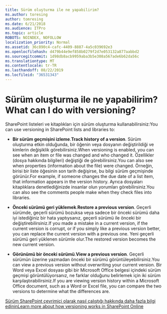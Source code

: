 ```yaml
---
title: Sürüm oluşturma ile ne yapabilirim?
ms.author: toresing
author: tomresing
ms.date: 6/21/2018
ms.audience: ITPro
ms.topic: article
ROBOTS: NOINDEX, NOFOLLOW
localization_priority: Normal
ms.assetid: 36c890c4-cafc-4409-8887-4a5c039692e3
ms.openlocfilehash: d479b44e9ef858b0279f2d7e053132a877aabbd2
ms.sourcegitcommit: 1d98db8acb9959aba3b5e308a567ade6b62da56c
ms.translationtype: MT
ms.contentlocale: tr-TR
ms.lasthandoff: 08/22/2019
ms.locfileid: "36531343"
---
```

# <a name="what-can-i-do-with-versioning"></a><span data-ttu-id="d7c76-102">Sürüm oluşturma ile ne yapabilirim?</span><span class="sxs-lookup"><span data-stu-id="d7c76-102">What can I do with versioning?</span></span>

<span data-ttu-id="d7c76-103">SharePoint listeleri ve kitaplıkları için sürüm oluşturma kullanabilirsiniz:</span><span class="sxs-lookup"><span data-stu-id="d7c76-103">You can use versioning in SharePoint lists and libraries to:</span></span>
  
- <span data-ttu-id="d7c76-104">**Bir sürüm geçmişini izleme**.</span><span class="sxs-lookup"><span data-stu-id="d7c76-104">**Track history of a version**.</span></span> <span data-ttu-id="d7c76-105">Sürüm oluşturma etkin olduğunda, bir öğenin veya dosyanın değiştirildiği ve kimlerin değişiklik görebilirsiniz.</span><span class="sxs-lookup"><span data-stu-id="d7c76-105">When versioning is enabled, you can see when an item or file was changed and who changed it.</span></span> <span data-ttu-id="d7c76-106">Özellikler (dosya hakkında bilgileri) değiştiği de görebilirsiniz.</span><span class="sxs-lookup"><span data-stu-id="d7c76-106">You can also see when properties (information about the file) were changed.</span></span> <span data-ttu-id="d7c76-107">Örneğin, birisi bir liste öğesinin son tarih değişirse, bu bilgi sürüm geçmişinde görünür.</span><span class="sxs-lookup"><span data-stu-id="d7c76-107">For example, if someone changes the due date of a list item, that information appears in the version history.</span></span> <span data-ttu-id="d7c76-108">Ayrıca dosyaları kitaplıklara denetlediğinizde insanlar olun yorumları görebilirsiniz.</span><span class="sxs-lookup"><span data-stu-id="d7c76-108">You can also see the comments people make when they check files into libraries.</span></span> 
    
- <span data-ttu-id="d7c76-109">**Önceki sürümü geri yüklemek**.</span><span class="sxs-lookup"><span data-stu-id="d7c76-109">**Restore a previous version**.</span></span> <span data-ttu-id="d7c76-110">Geçerli sürümde, geçerli sürümü bozuksa veya sadece bir önceki sürümü daha iyi istediğiniz bir hata yaptıysanız, geçerli sürümü ile önceki bir değiştirebilirsiniz.</span><span class="sxs-lookup"><span data-stu-id="d7c76-110">If you made a mistake in a current version, if the current version is corrupt, or if you simply like a previous version better, you can replace the current version with a previous one.</span></span> <span data-ttu-id="d7c76-111">Yeni geçerli sürümü geri yüklenen sürümle olur.</span><span class="sxs-lookup"><span data-stu-id="d7c76-111">The restored version becomes the new current version.</span></span> 
    
- <span data-ttu-id="d7c76-112">**Görünümü bir önceki sürümü**.</span><span class="sxs-lookup"><span data-stu-id="d7c76-112">**View a previous version**.</span></span> <span data-ttu-id="d7c76-113">Geçerli sürümün üzerine yazmadan önceki bir sürümü görüntüleyebilirsiniz.</span><span class="sxs-lookup"><span data-stu-id="d7c76-113">You can view a previous version without overwriting your current version.</span></span> <span data-ttu-id="d7c76-114">Bir Word veya Excel dosyası gibi bir Microsoft Office belgesi içindeki sürüm geçmişi görüntülüyorsanız, ne farklar olduğunu belirlemek için iki sürüm karşılaştırabilirsiniz.</span><span class="sxs-lookup"><span data-stu-id="d7c76-114">If you are viewing version history within a Microsoft Office document, such as a Word or Excel file, you can compare the two versions to determine what the differences are.</span></span> 
    
[<span data-ttu-id="d7c76-115">Sürüm SharePoint çevrimiçi olarak nasıl çalıştığı hakkında daha fazla bilgi edinin</span><span class="sxs-lookup"><span data-stu-id="d7c76-115">Learn more about how versioning works in SharePoint Online</span></span>](https://go.microsoft.com/fwlink/?linkid=875710)
  


